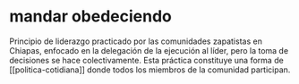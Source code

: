 # mandar obedeciendo
Principio de liderazgo practicado por las comunidades zapatistas en Chiapas, enfocado en la delegación de la ejecución al líder, pero la toma de decisiones se hace colectivamente. Esta práctica constituye una forma de [[politica-cotidiana]] donde todos los miembros de la comunidad participan.
